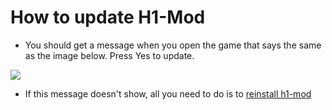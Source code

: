 # How to update H1-Mod

* You should get a message when you open the game that says the same as the image below. Press Yes to update.

![](/img/updater.png)

* If this message doesn't show, all you need to do is to [reinstall h1-mod](install#installing-the-h1-mod-client)